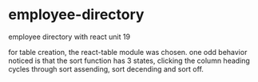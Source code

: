 # employee-directory
employee directory with react unit 19

for table creation, the react-table module was chosen. one odd behavior noticed is that the sort function has 3 states, clicking the column heading cycles through sort assending, sort decending and sort off.

